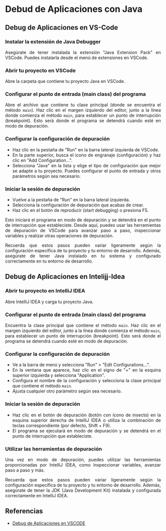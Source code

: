 <div align="justify">

# Debud de Aplicaciones con Java

## Debug de Aplicaciones en VS-Code

### Instalar la extensión de Java Debugger

Asegúrate de tener instalada la extensión "Java Extension Pack" en VSCode. Puedes instalarla desde el menú de extensiones en VSCode.

### Abrir tu proyecto en VSCode

Abre la carpeta que contiene tu proyecto Java en VSCode.

### Configurar el punto de entrada (main class) del programa

Abre el archivo que contiene tu clase principal (donde se encuentra el método `main`). Haz clic en el margen izquierdo del editor, junto a la línea donde comienza el método `main`, para establecer un punto de interrupción (breakpoint). Esto será donde el programa se detendrá cuando esté en modo de depuración.

### Configurar la configuración de depuración

- Haz clic en la pestaña de "Run" en la barra lateral izquierda de VSCode.
- En la parte superior, busca el icono de engranaje (configuración) y haz clic en "Add Configuration...".
- Selecciona "Java" en la lista y elige el tipo de configuración que mejor se adapte a tu proyecto. Puedes configurar el punto de entrada y otros parámetros según sea necesario.

### Iniciar la sesión de depuración

- Vuelve a la pestaña de "Run" en la barra lateral izquierda.
- Selecciona la configuración de depuración que acabas de crear.
- Haz clic en el botón de reproducir (start debugging) o presiona F5.

Esto iniciará el programa en modo de depuración y se detendrá en el punto de interrupción que estableciste. Desde aquí, puedes usar las herramientas de depuración de VSCode para avanzar paso a paso, inspeccionar variables y realizar otras operaciones de depuración.

Recuerda que estos pasos pueden variar ligeramente según la configuración específica de tu proyecto y tu entorno de desarrollo. Además, asegúrate de tener Java instalado en tu sistema y configurado correctamente en tu entorno de desarrollo.

## Debug de Aplicaciones en Intelijj-Idea

### Abrir tu proyecto en IntelliJ IDEA

Abre IntelliJ IDEA y carga tu proyecto Java.

### Configurar el punto de entrada (main class) del programa

Encuentra la clase principal que contiene el método `main`. Haz clic en el margen izquierdo del editor, junto a la línea donde comienza el método `main`, para establecer un punto de interrupción (breakpoint). Esto será donde el programa se detendrá cuando esté en modo de depuración.

### Configurar la configuración de depuración

- Ve a la barra de menú y selecciona "Run" > "Edit Configurations...".
- En la ventana que aparece, haz clic en el signo de "+" en la esquina superior izquierda y selecciona "Application".
- Configura el nombre de la configuración y selecciona la clase principal que contiene el método `main`.
- Ajusta cualquier otro parámetro según sea necesario.

### Iniciar la sesión de depuración

- Haz clic en el botón de depuración (botón con ícono de insecto) en la esquina superior derecha de IntelliJ IDEA o utiliza la combinación de teclas correspondiente (por defecto, Shift + F9).
- El programa se ejecutará en modo de depuración y se detendrá en el punto de interrupción que estableciste.

### Utilizar las herramientas de depuración

Una vez en modo de depuración, puedes utilizar las herramientas proporcionadas por IntelliJ IDEA, como inspeccionar variables, avanzar paso a paso y más.

Recuerda que estos pasos pueden variar ligeramente según la configuración específica de tu proyecto y tu entorno de desarrollo. Además, asegúrate de tener la JDK (Java Development Kit) instalada y configurada correctamente en IntelliJ IDEA.

## Referencias

- [Debug de Aplicaciones en VSCODE](https://code.visualstudio.com/blogs/2017/09/28/java-debug)

</div>
